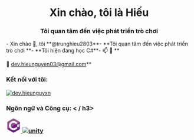 <h1 align="center">Xin chào, tôi là Hiếu</h1><h3 align="center">Tôi quan tâm đến việc phát triển trò chơi</h3>- Xin chào 👋, tôi **@trunghieu2803**- **Tôi quan tâm đến việc phát triển trò chơi **- **Tôi hiện đang học C#**- 📫 🌱 **

👀 dev.hieunguyen03@gmail.com**





<h3 align="left">Kết nối với tôi:</h3><p align="left">




<a href = "https://dev.to/dev.hieunguyxn" target = "blank" ><img align = "center" src = "https://raw.githubusercontent.com/rahuldkjain/github-profile-readme-generator/master/src/images/icons/Social/devto.svg" alt = "dev.hieunguyxn" height = "30" width = "40" /></a></p>


<h3 align = "left">Ngôn ngữ và Công cụ: < / h3>
<p align="left"> <a href = "https://www.w3schools.com/cs/" target = "_blank" rel = "noreferrer"> <img src = "https://raw.githubusercontent.com/devicons/devicon/master/icons/csharp/csharp-original.svg" alt = "csharp" width = "40" height = "40" / > </a> <a href = "https://unity.com/" target = "_blank" rel = "noreferrer"> <img src = "https://www.vectorlogo.zone/logos/unity3d/unity3d-icon.svg" alt = "unity" width = "40" height = "40" / > </a> </p>
